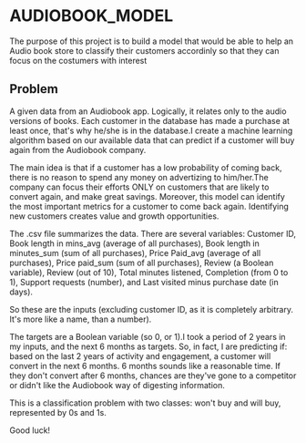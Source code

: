 # AUDIOBOOK_MODEL

The purpose of this project is to build a model that would be able to help an Audio book store to classify their customers accordinly so that they can focus on the costumers with interest

## Problem

A given data from an Audiobook app. Logically, it relates only to the audio versions of books. Each customer in the database has made a purchase at least once, that's why he/she is in the database.I create a machine learning algorithm based on our available data that can predict if a customer will buy again from the Audiobook company.

The main idea is that if a customer has a low probability of coming back, there is no reason to spend any money on advertizing to him/her.The company can focus their efforts ONLY on customers that are likely to convert again, and make great savings. Moreover, this model can identify the most important metrics for a customer to come back again. Identifying new customers creates value and growth opportunities.

The .csv file summarizes the data. There are several variables: Customer ID, Book length in mins_avg (average of all purchases), Book length in minutes_sum (sum of all purchases), Price Paid_avg (average of all purchases), Price paid_sum (sum of all purchases), Review (a Boolean variable), Review (out of 10), Total minutes listened, Completion (from 0 to 1), Support requests (number), and Last visited minus purchase date (in days).

So these are the inputs (excluding customer ID, as it is completely arbitrary. It's more like a name, than a number).

The targets are a Boolean variable (so 0, or 1).I took a period of 2 years in my inputs, and the next 6 months as targets. So, in fact, I are predicting if: based on the last 2 years of activity and engagement, a customer will convert in the next 6 months. 6 months sounds like a reasonable time. If they don't convert after 6 months, chances are they've gone to a competitor or didn't like the Audiobook way of digesting information. 


This is a classification problem with two classes: won't buy and will buy, represented by 0s and 1s. 

Good luck!
